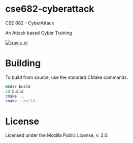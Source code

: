 # cse682-cyberattack

CSE 682 - CyberAttack

An Attack based Cyber Training

[![travis-ci](https://travis-ci.org/AlexanderOMara/cse682-cyberattack.svg?branch=master)](https://travis-ci.org/AlexanderOMara/cse682-cyberattack)


# Building

To build from source, use the standard CMake commands.

```bash
mkdir build
cd build
cmake ..
cmake --build .
```


# License

Licensed under the Mozilla Public License, v. 2.0.
